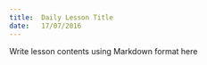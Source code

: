 ```yaml
---
title:  Daily Lesson Title
date:   17/07/2016
---
```


Write lesson contents using Markdown format here